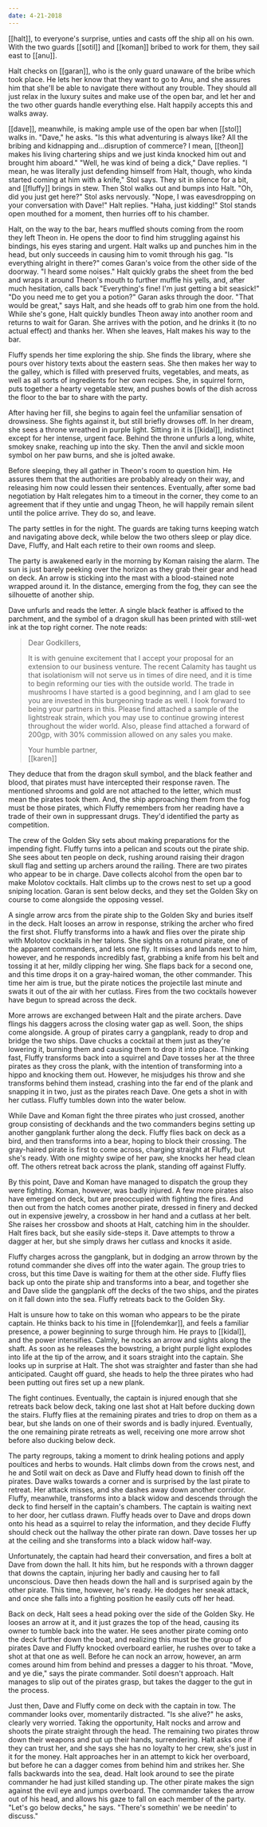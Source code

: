 ```yaml
---
date: 4-21-2018
---
```


[[halt]], to everyone's surprise, unties and casts off the ship all on his own.
With the two guards [[sotil]] and [[koman]] bribed to work for them, they sail
east to [[anu]].

Halt checks on [[garan]], who is the only guard unaware of the bribe which took
place. He lets her know that they want to go to Anu, and she assures him that
she'll be able to navigate there without any trouble. They should all just
relax in the luxury suites and make use of the open bar, and let her and the
two other guards handle everything else. Halt happily accepts this and walks
away.

[[dave]], meanwhile, is making ample use of the open bar when [[stol]] walks
in. "Dave," he asks. "Is this what adventuring is always like? All the bribing
and kidnapping and...disruption of commerce? I mean, [[theon]] makes his living
chartering ships and we just kinda knocked him out and brought him aboard."
"Well, he was kind of being a dick," Dave replies. "I mean, he was literally
just defending himself from Halt, though, who kinda started coming at him with
a knife," Stol says. They sit in silence for a bit, and [[fluffy]] brings in
stew. Then Stol walks out and bumps into Halt. "Oh, did you just get here?"
Stol asks nervously. "Nope, I was eavesdropping on your conversation with
Dave!" Halt replies. "Haha, just kidding!" Stol stands open mouthed for a
moment, then hurries off to his chamber.

Halt, on the way to the bar, hears muffled shouts coming from the room they
left Theon in. He opens the door to find him struggling against his bindings,
his eyes staring and urgent. Halt walks up and punches him in the head, but
only succeeds in causing him to vomit through his gag. "Is everything alright
in there?" comes Garan's voice from the other side of the doorway. "I heard
some noises." Halt quickly grabs the sheet from the bed and wraps it around
Theon's mouth to further muffle his yells, and, after much hesitation, calls
back "Everything's fine! I'm just getting a bit seasick!" "Do you need me to
get you a potion?" Garan asks through the door. "That would be great," says
Halt, and she heads off to grab him one from the hold. While she's gone, Halt
quickly bundles Theon away into another room and returns to wait for Garan. She
arrives with the potion, and he drinks it (to no actual effect) and thanks her.
When she leaves, Halt makes his way to the bar.

Fluffy spends her time exploring the ship. She finds the library, where she
pours over history texts about the eastern seas. She then makes her way to the
galley, which is filled with preserved fruits, vegetables, and meats, as well
as all sorts of ingredients for her own recipes. She, in squirrel form, puts
together a hearty vegetable stew, and pushes bowls of the dish across the floor
to the bar to share with the party.

After having her fill, she begins to again feel the unfamiliar sensation of
drowsiness. She fights against it, but still briefly drowses off. In her dream,
she sees a throne wreathed in purple light. Sitting in it is [[kidal]],
indistinct except for her intense, urgent face. Behind the throne unfurls a
long, white, smokey snake, reaching up into the sky. Then the anvil and sickle
moon symbol on her paw burns, and she is jolted awake.

Before sleeping, they all gather in Theon's room to question him. He assures
them that the authorities are probably already on their way, and releasing him
now could lessen their sentences. Eventually, after some bad negotiation by
Halt relegates him to a timeout in the corner, they come to an agreement that
if they untie and ungag Theon, he will happily remain silent until the police
arrive. They do so, and leave.

The party settles in for the night. The guards are taking turns keeping watch
and navigating above deck, while below the two others sleep or play dice.
Dave, Fluffy, and Halt each retire to their own rooms and sleep.

The party is awakened early in the morning by Koman raising the alarm. The sun
is just barely peeking over the horizon as they grab their gear and head on
deck. An arrow is sticking into the mast with a blood-stained note wrapped
around it. In the distance, emerging from the fog, they can see the silhouette
of another ship.

Dave unfurls and reads the letter. A single black feather is affixed to the
parchment, and the symbol of a dragon skull has been printed with still-wet ink
at the top right corner. The note reads:

> Dear Godkillers,
>
> It is with genuine excitement that I accept your proposal for an extension to
our business venture. The recent Calamity has taught us that isolationism will
not serve us in times of dire need, and it is time to begin reforming our ties
with the outside world. The trade in mushrooms I have started is a good
beginning, and I am glad to see you are invested in this burgeoning trade as
well. I look forward to being your partners in this. Please find attached a
sample of the lightstreak strain, which you may use to continue growing
interest throughout the wider world. Also, please find attached a forward of
200gp, with 30% commission allowed on any sales you make.
>
> Your humble partner,<br/>
> [[karen]]

They deduce that from the dragon skull symbol, and the black feather and blood,
that pirates must have intercepted their response raven. The mentioned shrooms
and gold are not attached to the letter, which must mean the pirates took them.
And, the ship approaching them from the fog must be those pirates, which Fluffy
remembers from her reading have a trade of their own in suppressant drugs.
They'd identified the party as competition.

The crew of the Golden Sky sets about making preparations for the impending
fight. Fluffy turns into a pelican and scouts out the pirate ship. She sees
about ten people on deck, rushing around raising their dragon skull flag and
setting up archers around the railing. There are two pirates who appear to be
in charge. Dave collects alcohol from the open bar to make Molotov cocktails.
Halt climbs up to the crows nest to set up a good sniping location. Garan is
sent below decks, and they set the Golden Sky on course to come alongside the
opposing vessel.

A single arrow arcs from the pirate ship to the Golden Sky and buries itself in
the deck. Halt looses an arrow in response, striking the archer who fired the
first shot. Fluffy transforms into a hawk and flies over the pirate ship with
Molotov cocktails in her talons. She sights on a rotund pirate, one of the
apparent commanders, and lets one fly. It misses and lands next to him,
however, and he responds incredibly fast, grabbing a knife from his belt and
tossing it at her, mildly clipping her wing. She flaps back for a second one,
and this time drops it on a gray-haired woman, the other commander. This time
her aim is true, but the pirate notices the projectile last minute and swats it
out of the air with her cutlass. Fires from the two cocktails however have
begun to spread across the deck.

More arrows are exchanged between Halt and the pirate archers. Dave flings his
daggers across the closing water gap as well. Soon, the ships come alongside. A
group of pirates carry a gangplank, ready to drop and bridge the two ships.
Dave chucks a cocktail at them just as they're lowering it, burning them and
causing them to drop it into place. Thinking fast, Fluffy transforms back into
a squirrel and Dave tosses her at the three pirates as they cross the plank,
with the intention of transforming into a hippo and knocking them out. However,
he misjudges his throw and she transforms behind them instead, crashing into
the far end of the plank and snapping it in two, just as the pirates reach
Dave. One gets a shot in with her cutlass. Fluffy tumbles down into the water
below.

While Dave and Koman fight the three pirates who just crossed, another group
consisting of deckhands and the two commanders begins setting up another
gangplank further along the deck. Fluffy flies back on deck as a bird, and then
transforms into a bear, hoping to block their crossing. The gray-haired pirate
is first to come across, charging straight at Fluffy, but she's ready. With one
mighty swipe of her paw, she knocks her head clean off. The others retreat back
across the plank, standing off against Fluffy.

By this point, Dave and Koman have managed to dispatch the group they were
fighting. Koman, however, was badly injured. A few more pirates also have
emerged on deck, but are preoccupied with fighting the fires. And then out from
the hatch comes another pirate, dressed in finery and decked out in expensive
jewelry, a crossbow in her hand and a cutlass at her belt. She raises her
crossbow and shoots at Halt, catching him in the shoulder. Halt fires back, but
she easily side-steps it. Dave attempts to throw a dagger at her, but she
simply draws her cutlass and knocks it aside.

Fluffy charges across the gangplank, but in dodging an arrow thrown by the
rotund commander she dives off into the water again. The group tries to cross,
but this time Dave is waiting for them at the other side. Fluffy flies back up
onto the pirate ship and transforms into a bear, and together she and Dave
slide the gangplank off the decks of the two ships, and the pirates on it fall
down into the sea. Fluffy retreats back to the Golden Sky.

Halt is unsure how to take on this woman who appears to be the pirate captain.
He thinks back to his time in [[folendemkar]], and feels a familiar presence, a
power beginning to surge through him. He prays to [[kidal]], and the power
intensifies. Calmly, he nocks an arrow and sights along the shaft. As soon as
he releases the bowstring, a bright purple light explodes into life at the tip
of the arrow, and it soars straight into the captain. She looks up in surprise
at Halt. The shot was straighter and faster than she had anticipated. Caught
off guard, she heads to help the three pirates who had been putting out fires
set up a new plank.

The fight continues. Eventually, the captain is injured enough that she
retreats back below deck, taking one last shot at Halt before ducking down the
stairs. Fluffy flies at the remaining pirates and tries to drop on them as a
bear, but she lands on one of their swords and is badly injured. Eventually,
the one remaining pirate retreats as well, receiving one more arrow shot before
also ducking below deck.

The party regroups, taking a moment to drink healing potions and apply
poultices and herbs to wounds. Halt climbs down from the crows nest, and he and
Sotil wait on deck as Dave and Fluffy head down to finish off the pirates.
Dave walks towards a corner and is surprised by the last pirate to retreat. Her
attack misses, and she dashes away down another corridor. Fluffy, meanwhile,
transforms into a black widow and descends through the deck to find herself in
the captain's chambers. The captain is waiting next to her door, her cutlass
drawn. Fluffy heads over to Dave and drops down onto his head as a squirrel to
relay the information, and they decide Fluffy should check out the hallway the
other pirate ran down. Dave tosses her up at the ceiling and she transforms
into a black widow half-way.

Unfortunately, the captain had heard their conversation, and fires a bolt at
Dave from down the hall. It hits him, but he responds with a thrown dagger that
downs the captain, injuring her badly and causing her to fall unconscious. Dave
then heads down the hall and is surprised again by the other pirate. This time,
however, he's ready. He dodges her sneak attack, and once she falls into a
fighting position he easily cuts off her head.

Back on deck, Halt sees a head poking over the side of the Golden Sky. He
looses an arrow at it, and it just grazes the top of the head, causing its
owner to tumble back into the water. He sees another pirate coming onto the
deck further down the boat, and realizing this must be the group of pirates
Dave and Fluffy knocked overboard earlier, he rushes over to take a shot at
that one as well. Before he can nock an arrow, however, an arm comes around him
from behind and presses a dagger to his throat. "Move, and ye die," says the
pirate commander. Sotil doesn't approach. Halt manages to slip out of the
pirates grasp, but takes the dagger to the gut in the process.

Just then, Dave and Fluffy come on deck with the captain in tow. The commander
looks over, momentarily distracted. "Is she alive?" he asks, clearly very
worried. Taking the opportunity, Halt nocks and arrow and shoots the pirate
straight through the head. The remaining two pirates throw down their weapons
and put up their hands, surrendering. Halt asks one if they can trust her, and
she says she has no loyalty to her crew, she's just in it for the money. Halt
approaches her in an attempt to kick her overboard, but before he can a dagger
comes from behind him and strikes her. She falls backwards into the sea, dead.
Halt look around to see the pirate commander he had just killed standing up.
The other pirate makes the sign against the evil eye and jumps overboard. The
commander takes the arrow out of his head, and allows his gaze to fall on each
member of the party. "Let's go below decks," he says. "There's somethin' we be
needin' to discuss."
